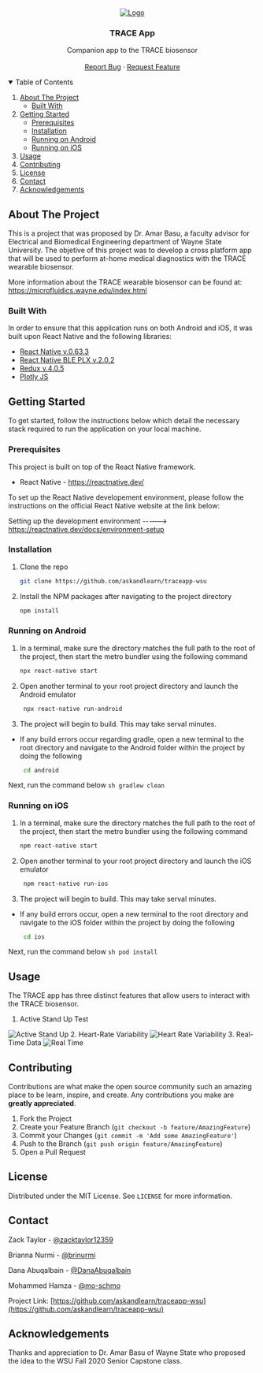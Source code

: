 <!-- PROJECT LOGO -->
<br />
<p align="center">
  <a href="https://github.com/askandlearn/traceapp-wsu">
    <img src="src/images/TraceBio-Black.png" alt="Logo">
  </a>

  <h3 align="center">TRACE App</h3>

  <p align="center">
    Companion app to the TRACE biosensor
    <br />
    <br />
    <a href="https://github.com/askandlearn/traceapp-wsu/issues">Report Bug</a>
    ·
    <a href="https://github.com/askandlearn/traceapp-wsu/issues">Request Feature</a>
  </p>
</p>



<!-- TABLE OF CONTENTS -->
<details open="open">
  <summary>Table of Contents</summary>
  <ol>
    <li>
      <a href="#about-the-project">About The Project</a>
      <ul>
        <li><a href="#built-with">Built With</a></li>
      </ul>
    </li>
    <li>
      <a href="#getting-started">Getting Started</a>
      <ul>
        <li><a href="#prerequisites">Prerequisites</a></li>
        <li><a href="#installation">Installation</a></li>
        <li><a href="#running-on-android">Running on Android</a></li>
        <li><a href="#running-on-ios">Running on iOS</a></li>
      </ul>
    </li>
    <li><a href="#usage">Usage</a></li>
    <li><a href="#contributing">Contributing</a></li>
    <li><a href="#license">License</a></li>
    <li><a href="#contact">Contact</a></li>
    <li><a href="#acknowledgements">Acknowledgements</a></li>
  </ol>
</details>



<!-- ABOUT THE PROJECT -->
## About The Project

This is a project that was proposed by Dr. Amar Basu, a faculty advisor for Electrical and Biomedical Engineering department of Wayne State University. The objetive of this project was to develop a cross platform app that will be used to perform at-home medical diagnostics with the TRACE wearable biosensor. 

More information about the TRACE wearable biosensor can be found at: https://microfluidics.wayne.edu/index.html


### Built With

In order to ensure that this application runs on both Android and iOS, it was built upon React Native and the following libraries:
* [React Native v.0.63.3 ](https://reactnative.dev/)
* [React Native BLE PLX v.2.0.2](https://github.com/Polidea/react-native-ble-plx)
* [Redux v.4.0.5](https://redux.js.org/introduction/getting-started)
* [Plotly JS](https://plotly.com/javascript/)

<!-- FEATURES -->




<!-- GETTING STARTED -->
## Getting Started

To get started, follow the instructions below which detail the necessary stack required to run the application on your local machine.

### Prerequisites

This project is built on top of the React Native framework. 
* React Native - https://reactnative.dev/

To set up the React Native developement environment, please follow the instructions on the official React Native website at the link below:

Setting up the development environment -----> https://reactnative.dev/docs/environment-setup

### Installation

1. Clone the repo
   ```sh
   git clone https://github.com/askandlearn/traceapp-wsu
   ```
2. Install the NPM packages after navigating to the project directory
   ```sh
   npm install
   ```
### Running on Android
1. In a terminal, make sure the directory matches the full path to the root of the project, then start the metro bundler using the following command
   ```sh
   npx react-native start
    ```
2. Open another terminal to your root project directory and launch the Android emulator
   ```sh
    npx react-native run-android
   ```
3. The project will begin to build. This may take serval minutes.

* If any build errors occur regarding gradle, open a new terminal to the root directory and navigate to the Android folder within the project by doing the following
    ```sh
     cd android
    ```
Next, run the command below
    ```sh
    gradlew clean
    ```

### Running on iOS
1. In a terminal, make sure the directory matches the full path to the root of the project, then start the metro bundler using the following command
   ```sh
   npm react-native start
    ```
2. Open another terminal to your root project directory and launch the iOS emulator
   ```sh
    npm react-native run-ios
   ```
3. The project will begin to build. This may take serval minutes.

* If any build errors occur, open a new terminal to the root directory and navigate to the iOS folder within the project by doing the following
    ```sh
     cd ios
    ```
Next, run the command below
    ```sh
    pod install
    ```
<!-- USAGE EXAMPLES -->
## Usage

The TRACE app has three distinct features that allow users to interact with the TRACE biosensor. 

1. Active Stand Up Test
<img src="screenshots/AST.jpeg" alt="Active Stand Up">
2. Heart-Rate Variability
<img src="screenshots/HRV.jpeg" alt="Heart Rate Variability">
3. Real-Time Data
<img src="screenshots/RealTime.jpeg" alt="Real Time">

<!-- CONTRIBUTING -->
## Contributing

Contributions are what make the open source community such an amazing place to be learn, inspire, and create. Any contributions you make are **greatly appreciated**.

1. Fork the Project
2. Create your Feature Branch (`git checkout -b feature/AmazingFeature`)
3. Commit your Changes (`git commit -m 'Add some AmazingFeature'`)
4. Push to the Branch (`git push origin feature/AmazingFeature`)
5. Open a Pull Request



<!-- LICENSE -->
## License

Distributed under the MIT License. See `LICENSE` for more information.



<!-- CONTACT -->
## Contact

Zack Taylor - [@zacktaylor12359](https://github.com/zacktaylor12359)

Brianna Nurmi - [@brinurmi](https://github.com/brinurmi)

Dana Abuqalbain - [@DanaAbuqalbain](https://github.com/DanaAbuqalbain)

Mohammed Hamza - [@mo-schmo](https://github.com/mo-schmo)


Project Link: [https://github.com/askandlearn/traceapp-wsu](https://github.com/askandlearn/traceapp-wsu)



<!-- ACKNOWLEDGEMENTS -->
## Acknowledgements

Thanks and appreciation to Dr. Amar Basu of Wayne State who proposed the idea to the WSU Fall 2020 Senior Capstone class.





<!-- MARKDOWN LINKS & IMAGES -->
<!-- https://www.markdownguide.org/basic-syntax/#reference-style-links -->
